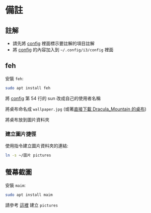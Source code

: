 # 備註

## 註解

* 請先將 [config](config) 裡面標示要註解的項目註解
* 將 [config](config) 的內容加入到 `~/.config/i3/config` 裡面

## feh

安裝 `feh`: 

```bash
sudo apt install feh
```

將 [config](config) 第 54 行的 sun 改成自己的使用者名稱

將桌布命名成 `wallpaper.jpg` (或著[直接下載 Dracula_Mountain 的桌布](../../wallpaper/wallpaper.jpg))

將桌布放到圖片資料夾

### 建立圖片捷徑

使用指令建立圖片資料夾的連結: 

```bash
ln -s ~/圖片 pictures
```

## 螢幕截圖

安裝 `maim`: 

```bash
sudo apt install maim
```

請參考 [這裡](#建立圖片捷徑) 建立 `pictures`
